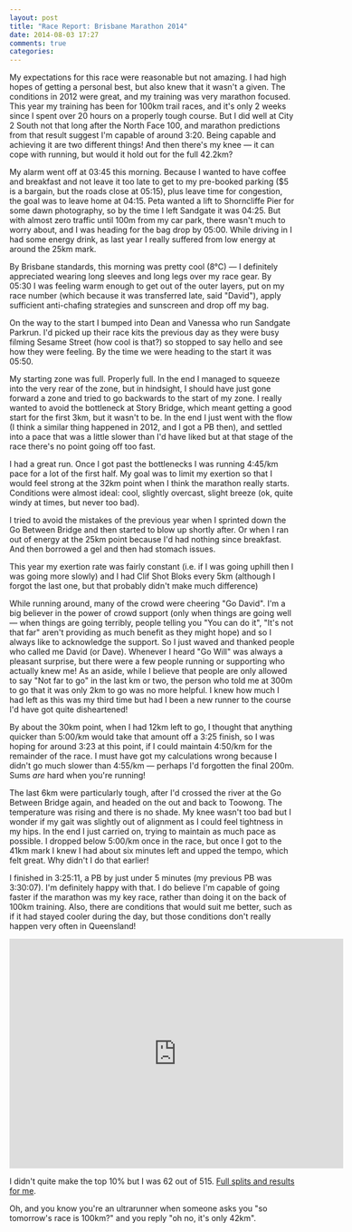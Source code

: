 ```yaml
---
layout: post
title: "Race Report: Brisbane Marathon 2014"
date: 2014-08-03 17:27
comments: true
categories: 
---
```

My expectations for this race were reasonable but not amazing. I had high hopes of getting a 
personal best, but also knew that it wasn't a given. The conditions in 2012 were great, and
my training was very marathon focused. This year my training has been for 100km trail races, 
and it's only 2 weeks since I spent over 20 hours on a properly tough course. But I did
well at City 2 South not that long after the North Face 100, and marathon predictions from
that result suggest I'm capable of around 3:20. Being capable and achieving it are two 
different things! And then there's my knee &mdash; it can cope with running, but would it hold out
for the full 42.2km?

My alarm went off at 03:45 this morning. Because I wanted to have coffee and breakfast and not leave
it too late to get to my pre-booked parking ($5 is a bargain, but the roads close at 05:15), plus
leave time for congestion, the goal was to leave home at 04:15. Peta wanted a lift to 
Shorncliffe Pier for some dawn photography, so by the time I left Sandgate it was 04:25. 
But with almost zero traffic 
until 100m from my car park, there wasn't much to worry about, and I was heading for the bag drop 
by 05:00. While driving in I had some energy drink, as last year I really suffered from low energy 
at around the 25km mark. 

By Brisbane standards, this morning was pretty cool (8&deg;C) &mdash; I definitely appreciated 
wearing long sleeves and
long legs over my race gear. By 05:30 I was feeling warm enough to get out of the outer layers,
put on my race number (which because it was transferred late, said "David"), apply sufficient 
anti-chafing strategies and sunscreen and drop off my bag.

On the way to the start I bumped into Dean and Vanessa who run Sandgate Parkrun. I'd picked up 
their race kits the previous day as they were busy filming Sesame Street (how cool is that?)
so stopped to say hello and see how they were feeling. By the time we were heading to the
start it was 05:50.

My starting zone was full. Properly full. In the end I managed to squeeze into the very rear of 
the zone, but in hindsight, I should have just gone forward a zone and tried to go backwards
to the start of my zone. I really wanted to avoid the bottleneck at Story Bridge, which meant
getting a good start for the first 3km, but it wasn't to be. In the end I just went with the flow
(I think a similar thing happened in 2012, and I got a PB then), and settled into a pace that
was a little slower than I'd have liked but at that stage of the race there's no point going off 
too fast. 

I had a great run. Once I got past the bottlenecks I was running 4:45/km pace for a lot of the 
first half. My goal was to limit my exertion so that I would feel strong at the 32km point when
I think the marathon really starts. Conditions were almost ideal: cool, slightly overcast, slight
breeze (ok, quite windy at times, but never too bad).

I tried to avoid the mistakes of the previous year when I sprinted down the Go Between Bridge and
then started to blow up shortly after. Or when I ran out of energy at the 25km point because I'd
had nothing since breakfast. And then borrowed a gel and then had stomach issues. 

This year my exertion rate was fairly constant (i.e. if I was going uphill then I was going more
slowly) and I had Clif Shot Bloks every 5km (although I forgot the last one, but that probably
didn't make much difference)

While running around, many of the crowd were cheering "Go David". I'm a big believer in the power
of crowd support (only when things are going well &mdash; when things are going terribly, people
telling you "You can do it", "It's not that far" aren't providing as much benefit as they might
hope) and so I always like to acknowledge the support. So I just waved and thanked people who
called me David (or Dave). Whenever I heard "Go Will" was always a pleasant surprise, 
but there were a few people running or supporting who actually knew me! As an aside, while
I believe that people are only allowed to say "Not far to go" in the last km or two, the person
who told me at 300m to go that it was only 2km to go was no more helpful. I knew how much I had
left as this was my third time but had I been a new runner to the course I'd have got quite
disheartened!

By about the 30km point, when I had 12km left to go, I thought that anything quicker than 5:00/km
would take that amount off a 3:25 finish, so I was hoping for around 3:23 at this point, if I could
maintain 4:50/km for the remainder of the race. I must have got my calculations wrong because I
didn't go much slower than 4:55/km &mdash; perhaps I'd forgotten the final 200m. Sums *are* hard when
you're running!

The last 6km were particularly tough, after I'd crossed the river at the Go Between Bridge again, 
and headed on the out and back to Toowong. The temperature was rising and there is no shade. 
My knee wasn't too bad but I wonder if my gait was slightly out of alignment as I could feel 
tightness in my hips. In the end I just carried on, trying to maintain as much pace as possible.
I dropped below 5:00/km once in the race, but once I got to the 41km mark I knew I had about
six minutes left and upped the tempo, which felt great. Why didn't I do that earlier!

I finished in 3:25:11, a PB by just under 5 minutes (my previous PB was 3:30:07). I'm definitely
happy with that. I do believe I'm capable of going faster if the marathon was my key race,
rather than doing it on the back of 100km training. Also, there are conditions that would suit me
better, such as if it had stayed cooler during the day, but those conditions don't really happen
very often in Queensland! 

<iframe height='405' width='590' frameborder='0' allowtransparency='true' scrolling='no' src='http://www.strava.com/activities/174569870/embed/4312a3cd75aae82cd34a4b847f5506c390ff7f39'></iframe>

I didn't quite make the top 10% but I was 62 out of 515. <a href="http://www.racetecresults.com/MyResults.aspx?CId=16287&RId=84&EId=1&AId=113914">Full splits and results for me</a>.

Oh, and you know you're an ultrarunner when someone asks you "so tomorrow's race is 100km?" and 
you reply "oh no, it's only 42km".

